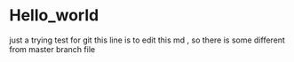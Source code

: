 # Hello_world
just a trying test for git
this line is to edit this md , so there is some different from master branch file
